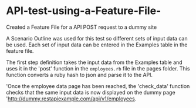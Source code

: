 # API-test-using-a-Feature-File-
Created a Feature File for a API POST request to a dummy site 


A Scenario Outline was used for this test so different sets of input data can be used. Each set of input data can be entered in the Examples table in the feature file.

The first step definition takes the input data from the Examples table and uses it in the 'post' function in the `employees.rb` file in the pages folder. This function converts a ruby hash to json and parse it to the API.

'Once the employee data page has been reached, the 'check_data' function checks that the same input data is now displayed on the dummy page 'http://dummy.restapiexample.com/api/v1/employees.
